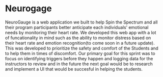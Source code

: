 # Neurogage
NeuroGauge is a web application we built to help Spin the Spectrum and all their program participants better anticipate each individuals' emotional needs by monitoring their heart rate. We developed this web app with a lot of funcationality in mind such as the ability to monitor distress based on their heart rate and emotion recognition(to come soon in a future update). This was developed to prioritize the safety and comfort of the Students and to help them in times of discomfort. Our primary goal for this sprint was to focus on identifying triggers before they happen and logging data for the instructors to review and in the future the next goal would be to research and implement a UI that would be succesful in helping the students.

